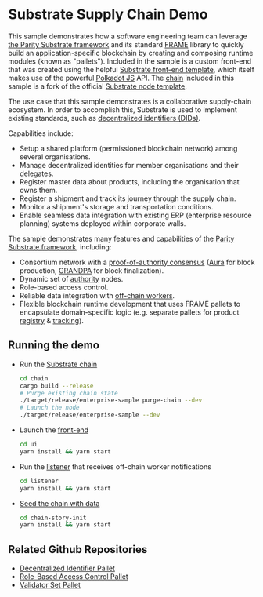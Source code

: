 # Substrate Supply Chain Demo

This sample demonstrates how a software engineering team can leverage
[the Parity Substrate framework](https://www.substrate.io/) and its standard
[FRAME](https://substrate.dev/docs/en/knowledgebase/runtime/frame) library to quickly build an
application-specific blockchain by creating and composing runtime modules (known as "pallets").
Included in the sample is a custom front-end that was created using the helpful
[Substrate front-end template](https://github.com/substrate-developer-hub/substrate-front-end-template),
which itself makes use of the powerful [Polkadot JS](https://polkadot.js.org/) API. The
[chain](chain) included in this sample is a fork of the official
[Substrate node template](https://github.com/substrate-developer-hub/substrate-node-template).

The use case that this sample demonstrates is a collaborative supply-chain ecosystem. In order to
accomplish this, Substrate is used to implement existing standards, such as
[decentralized identifiers (DIDs)](https://en.wikipedia.org/wiki/Decentralized_identifiers).

Capabilities include:

- Setup a shared platform (permissioned blockchain network) among several organisations.
- Manage decentralized identities for member organisations and their delegates.
- Register master data about products, including the organisation that owns them.
- Register a shipment and track its journey through the supply chain.
- Monitor a shipment's storage and transportation conditions.
- Enable seamless data integration with existing ERP (enterprise resource planning) systems deployed
  within corporate walls.

The sample demonstrates many features and capabilities of the
[Parity Substrate framework](https://github.com/paritytech/substrate), including:

- Consortium network with a
  [proof-of-authority consensus](https://en.wikipedia.org/wiki/Proof_of_authority)
  ([Aura](https://substrate.dev/docs/en/knowledgebase/advanced/consensus#aura) for block production,
  [GRANDPA](https://substrate.dev/docs/en/knowledgebase/advanced/consensus#grandpa) for block
  finalization).
- Dynamic set of
  [authority](https://substrate.dev/docs/en/knowledgebase/getting-started/glossary#authority) nodes.
- Role-based access control.
- Reliable data integration with
  [off-chain workers](https://substrate.dev/docs/en/knowledgebase/runtime/off-chain-workers).
- Flexible blockchain runtime development that uses FRAME pallets to encapsulate domain-specific
  logic (e.g. separate pallets for product [registry](chain/pallets/registrar) &
  [tracking](https://github.com/stiiifff/pallet-product-tracking)).

## Running the demo

- Run the [Substrate chain](chain)

  ```bash
  cd chain
  cargo build --release
  # Purge existing chain state
  ./target/release/enterprise-sample purge-chain --dev
  # Launch the node
  ./target/release/enterprise-sample --dev
  ```

- Launch the [front-end](ui)

  ```bash
  cd ui
  yarn install && yarn start
  ```

- Run the [listener](listener) that receives off-chain worker notifications

  ```bash
  cd listener
  yarn install && yarn start
  ```

- [Seed the chain with data](chain-story-init)

  ```bash
  cd chain-story-init
  yarn install && yarn start
  ```

## Related Github Repositories

- [Decentralized Identifier Pallet](https://github.com/substrate-developer-hub/pallet-did)
- [Role-Based Access Control Pallet](https://github.com/gautamdhameja/substrate-rbac)
- [Validator Set Pallet](https://github.com/gautamdhameja/substrate-validator-set)
